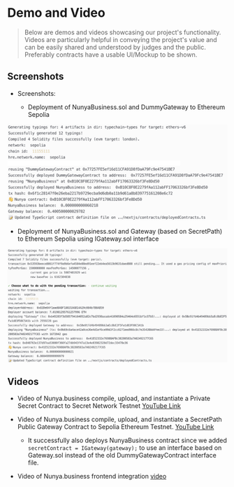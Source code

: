 # Demo and Video

> Below are demos and videos showcasing our project's functionality. Videos are particularly helpful in conveying the project's value and can be easily shared and understood by judges and the public. Preferably contracts have a usable UI/Mockup to be shown.

## Screenshots

* Screenshots:

  * Deployment of NunyaBusiness.sol and DummyGateway to Ethereum Sepolia

![Screenshot](./assets/screenshot-deploy-nunyacontract-dummygateway-mod.png)

  * Deployment of NunyaBusiness.sol and Gateway (based on SecretPath) to Ethereum Sepolia using IGateway.sol interface

![Screenshot](./assets/screenshot-deploy-nunyacontract-gateway-all.png)

## Videos

  * Video of Nunya.business compile, upload, and instantiate a Private Secret Contract to Secret Network Testnet
[YouTube Link](https://youtu.be/pCtQjqqD6gs)

  * Video of Nunya.business compile, upload, and instantiate a SecretPath Public Gateway Contract to Sepolia Ethereum Testnet.
[YouTube Link](https://youtu.be/O0unCWsrKA4)
    * It successfully also deploys NunyaBusiness contract since we added `secretContract = IGateway(gateway);` to use an interface based on Gateway.sol instead of the old DummyGatewayContract interface file.

  * Video of Nunya.business frontend integration [video](./assets/demo.mp4)
